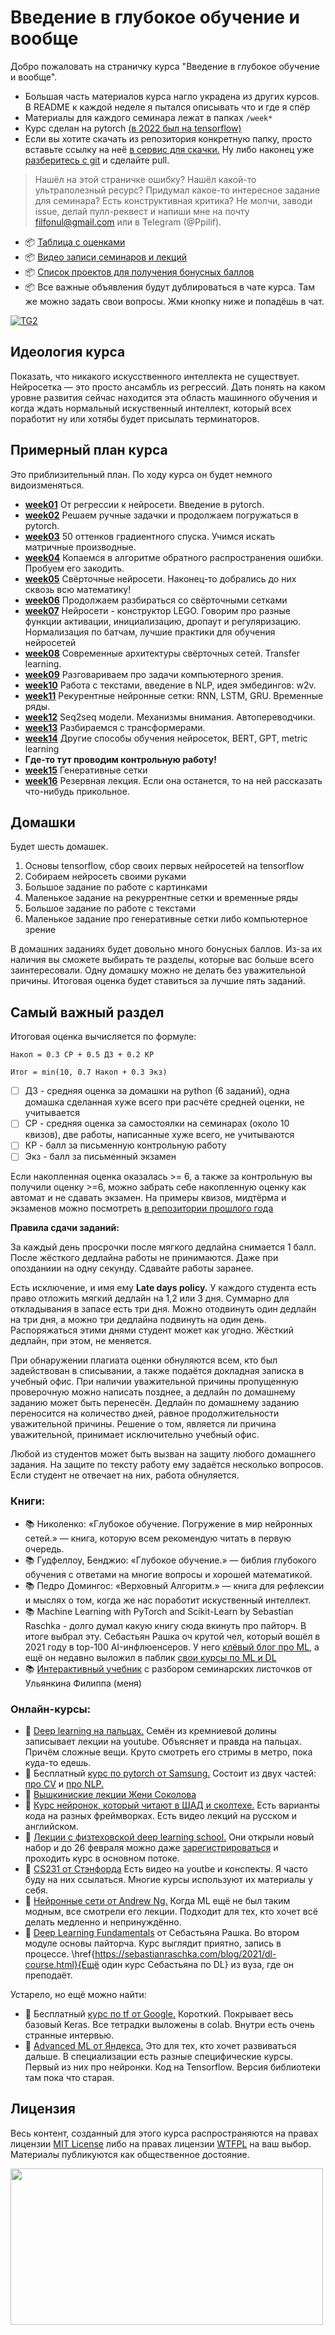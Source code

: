 # Введение в глубокое обучение и вообще

Добро пожаловать на страничку курса "Введение в глубокое обучение и вообще". 

- Большая часть материалов курса нагло украдена из других курсов. В README к каждой неделе я пытался описывать что и где я спёр
- Материалы для каждого семинара лежат в папках `/week*`
- Курс сделан на pytorch [(в 2022 был на tensorflow)](https://github.com/FUlyankin/deep_learning_tf)
- Если вы хотите скачать из репозитория конкретную папку, просто вставьте ссылку на неё [в сервис для скачки.](https://minhaskamal.github.io/DownGit/#/home) Ну либо наконец уже [разберитесь с git](https://githowto.com/ru) и сделайте pull. 


> Нашёл на этой страничке ошибку? Нашёл какой-то ультраполезный ресурс? Придумал какое-то интересное задание для семинара? Есть конструктивная критика? Не молчи, заводи issue, делай пулл-реквест и напиши мне на почту filfonul@gmail.com или в Telegram (@Ppilif). 


- 📦 [Таблица с оценками](https://docs.google.com/spreadsheets/d/1r5koThyau5cxgp6MZAIFIwh0zdttyKe5B-nkpLatzmo/edit?usp=sharing)
- 📦 [Видео записи семинаров и лекций](https://youtube.com/playlist?list=PLNKXA-74YGLhB1xyYPK78L_M5DeMCPOY4)
- 📦 [Список проектов для получения бонусных баллов](https://github.com/FUlyankin/deep_learning_pytorch/blob/main/projects.md)
- 📦 Все важные объявления будут дублироваться в чате курса. Там же можно задать свои вопросы. Жми кнопку ниже и попадёшь в чат.

[![TG2](https://img.shields.io/badge/Telegram-DL--announcement-blue)](https://t.me/+BvoZ8PGnkmw5Mjcy)


## Идеология курса 

Показать, что никакого искусственного интеллекта не существует. Нейросетка — это просто ансамбль из регрессий. Дать понять на каком уровне развития сейчас находится эта область машинного обучения и когда ждать нормальный искуственный интеллект, который всех поработит ну или хотябы будет присылать терминаторов.


## Примерный план курса

Это приблизительный план. По ходу курса он будет немного видоизменяться. 

- [__week01__](./week01_intro) От регрессии к нейросети. Введение в pytorch. 
- [__week02__](./week02_pytorch) Решаем ручные задачки и продолжаем погружаться в pytorch. 
- [__week03__](./week03_gd) 50 оттенков градиентного спуска. Учимся искать матричные производные.
- [__week04__](./week04_backprop) Копаемся в алгоритме обратного распространения ошибки. Пробуем его закодить. 
- [__week05__](./week05_conv_nets) Свёрточные нейросети. Наконец-то добрались до них сквозь всю математику! 
- [__week06__](./week06_conv_nets) Продолжаем разбираться со свёрточными сетками 
- [__week07__](./week07_lego) Нейросети - конструктор LEGO. Говорим про разные функции активации, инициализацию, дропаут и регуляризацию. Нормализация по батчам, лучшие практики для обучения нейросетей
- [__week08__](./week08_fine_tuning) Современные архитектуры свёрточных сетей. Transfer learning.
- [__week09__](./week09_computer_vision) Разговариваем про задачи компьютерного зрения.
- [__week10__](./week10_nlp&w2v) Работа с текстами, введение в NLP, идея эмбедингов: w2v.
- [__week11__](./week11_rnn) Рекурентные нейронные сетки: RNN, LSTM, GRU. Временные ряды. 
- [__week12__](./week12_seq2seq) Seq2seq модели. Механизмы внимания. Автопереводчики.
- [__week13__](./week13_transformer) Разбираемся с трансформерами.
- [__week14__](./week14_SSL_BERT_GPT_metric_learning) Другие способы обучения нейросеток, BERT, GPT, metric learning
- **Где-то тут проводим контрольную работу!**
- [__week15__](./week15_GAN) Генеративные сетки
- [__week16__](./week16_FUN) Резервная лекция. Если она останется, то на ней рассказать что-нибудь прикольное.


## Домашки

Будет шесть домашек. 

1. Основы tensorflow, сбор своих первых нейросетей на tensorflow
2. Собираем нейросеть своими руками
3. Большое задание по работе с картинками
4. Маленькое задание на рекуррентные сетки и временные ряды
5. Большое задание по работе с текстами
6. Маленькое задание про генеративные сетки либо компьютерное зрение

В домашних заданиях будет довольно много бонусных баллов. Из-за их наличия вы сможете выбирать те разделы, которые вас больше всего заинтересовали. Одну домашку можно не делать без уважительной причины. Итоговая оценка будет ставиться за лучшие пять заданий. 


## Самый важный раздел 

Итоговая оценка вычисляется по формуле: 

```
Накоп = 0.3 СР + 0.5 ДЗ + 0.2 КР 

Итог = min(10, 0.7 Накоп + 0.3 Экз)
```

- [ ] ДЗ - средняя оценка за домашки на python (6 заданий), одна домашка сделанная хуже всего при расчёте средней оценки, не учитывается
- [ ] СР - средняя оценка за самостоялки на семинарах (около 10 квизов), две работы, написанные хуже всего, не учитываются
- [ ] КР - балл за письменную контрольную работу
- [ ] Экз - балл за письменный экзамен

Если накопленная оценка оказалась >= 6, а также за контрольную вы получили оценку >=6, можно забрать себе накопленную оценку как автомат и не сдавать экзамен. На примеры квизов, мидтёрма и экзаменов можно посмотреть [в репозитории прошлого года](https://github.com/FUlyankin/deep_learning_tf/tree/main/quizes)


__Правила сдачи заданий:__ 

За каждый день просрочки после мягкого дедлайна снимается 1 балл. После жёсткого дедлайна работы не принимаются. Даже при опозданиии на одну секунду. Сдавайте работы заранее. 

Есть исключение, и имя ему __Late days policy.__ У каждого студента есть право отложить мягкий дедлайн на 1,2 или 3 дня. Суммарно для откладывания в запасе есть три дня. Можно отодвинуть один дедлайн на три дня, а можно три дедлайна подвинуть на один день. Распоряжаться этими днями студент может как угодно. Жёсткий дедлайн, при этом, не меняется. 

При обнаружении плагиата оценки обнуляются всем, кто был задействован в списывании, а также подаётся докладная записка в учебный офис. При наличии уважительной причины пропущенную проверочную можно написать позднее, а дедлайн по домашнему заданию может быть перенесён. Дедлайн по домашнему заданию переносится на количество дней, равное продолжительности уважительной причины. Решение о том, является ли причина уважительной, принимает исключительно учебный офис. 

Любой из студентов может быть вызван на защиту любого домашнего задания. На защите по тексту работу ему задаётся несколько вопросов. Если студент не отвечает на них, работа обнуляется.


### Книги:

- 📚 Николенко: «Глубокое обучение. Погружение в мир нейронных сетей.» — книга, которую всем рекомендую читать в первую очередь.
- 📚 Гудфеллоу, Бенджио: «Глубокое обучение.» — библия глубокого обучения с ответами на многие вопросы и хорошей математикой.
- 📚 Педро Домингос: «Верховный Алгоритм.» — книга для рефлексии и мыслях о том, когда же нас поработит искуственный интеллект.
- 📚 Machine Learning with PyTorch and Scikit-Learn by Sebastian Raschka - долго думал какую книгу сюда вкинуть про пайторч. В итоге выбрал эту.  Себастьян Рашка оч крутой чел, который вошёл в 2021 году в  top-100 AI-инфлюенсеров. У него [клёвый блог про ML,](https://sebastianraschka.com/blog/) а ещё он недавно выложил в паблик [свои курсы по ML и DL](https://sebastianraschka.com/teaching/)
- 📚 [Интерактивный учебник](https://fulyankin.github.io/deep_learning_masha_book/intro.html) с разбором семинарских листочков от Ульянкина Филиппа (меня)


### Онлайн-курсы:

- 🤖 [Deep learning на пальцах.](https://dlcourse.ai) Семён из кремниевой долины записывает лекции на youtube. Объясняет и правда на пальцах. Причём сложные вещи. Круто смотреть его стримы в метро, пока куда-то едешь. 
- 🤖 Бесплатный [курс по pytorch от Samsung.](https://stepik.org/org/srr) Состоит из двух частей: [про CV](https://stepik.org/course/50352/promo) и [про NLP.](https://stepik.org/course/54098/promo)
- 🤖 [Вышкиниские лекции Жени Соколова](https://www.youtube.com/watch?v=62sP9QKYrgI&list=PLEwK9wdS5g0qa3PIhR6HBDJD_QnrfP8Ei)
- 🤖 [Курс нейронок, который читают в ШАД и сколтехе.](https://github.com/yandexdataschool/Practical_DL/tree/master)  Есть варианты кода на разных фреймворках. Есть видео лекций на русском и английском.
- 🤖 [Лекции с физтеховской deep learning school.](https://www.youtube.com/@DeepLearningSchool/playlists) Они открыли новый набор и до 26 февраля можно даже [зарегистрироваться](https://dls.samcs.ru/regform) и проходить курс в основном потоке.  
- 🤖 [CS231 от Стэнфорда](https://www.youtube.com/watch?v=vT1JzLTH4G4&list=PLSVEhWrZWDHQTBmWZufjxpw3s8sveJtnJ) Есть видео на youtbe и конспекты. Я часто буду на них ссылаться.  Многие курсы используют их материалы у себя. 
- 🤖 [Нейронные сети от Andrew Ng.](https://www.coursera.org/specializations/deep-learning) Когда ML ещё не был таким модным, все смотрели его лекции. Подходит для тех, кто хочет всё делать медленно и непринуждённо.
- 🤖 [Deep Learning Fundamentals](https://lightning.ai/pages/courses/deep-learning-fundamentals/) от Себастьяна Рашка. Во втором модуле основы пайторча. Курс выглядит приятно, запись в процессе.  \href{https://sebastianraschka.com/blog/2021/dl-course.html}{Ещё один курс Себастьяна по DL} из вуза, где он преподаёт.


Устарело, но ещё можно найти:

- 🤖 Бесплатный [курс по tf от Google.](https://www.udacity.com/course/intro-to-tensorflow-for-deep-learning--ud187) Короткий. Покрывает весь базовый Keras. Все тетрадки выложены в colab. Внутри есть очень странные интервью.  
- 🤖 [Advanced ML от Яндекса.](https://www.coursera.org/specializations/aml) Это для тех, кто хочет развиваться дальше. В специализации есть разные специфические курсы. Первый из них про нейронки. Код на Tensorflow. Версия библиотеки там пока что старая.


## Лицензия

Весь контент, созданный для этого курса распространяются на правах лицензии [MIT License](https://github.com/hse-econ-data-science/dap_2020_fall/blob/master/LICENSE) либо на правах лицензии [WTFPL](http://www.wtfpl.net/) на ваш выбор. Материалы публикуются как общественное достояние.

<img align="center" src="http://www.roundcrisis.com/presentations/ndc-oslo/images/legos.jpg" height="250" width="500">
<br>
<br>

